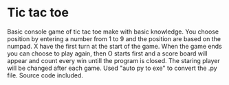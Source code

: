 # Tic tac toe
Basic console game of tic tac toe make with basic knowledge.
You choose position by entering a number from 1 to 9 and the position are based on the numpad.
X have the first turn at the start of the game.
When the game ends you can choose to play again, then O starts first and a score board will appear and count every win untill the program is closed.
The staring player will be changed after each game.
Used "auto py to exe" to convert the .py file.
Source code included.
